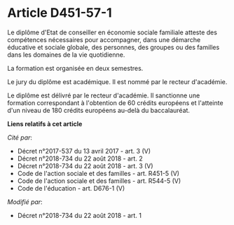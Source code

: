 # Article D451-57-1

Le diplôme d'Etat de conseiller en économie sociale familiale atteste des compétences nécessaires pour accompagner, dans une
démarche éducative et sociale globale, des personnes, des groupes ou des familles dans les domaines de la vie quotidienne.

La formation est organisée en deux semestres.

Le jury du diplôme est académique. Il est nommé par le recteur d'académie.

Le diplôme est délivré par le recteur d'académie. Il sanctionne une formation correspondant à l'obtention de 60 crédits
européens et l'atteinte d'un niveau de 180 crédits européens au-delà du baccalauréat.

**Liens relatifs à cet article**

_Cité par_:

  - Décret n°2017-537 du 13 avril 2017 - art. 3 (V)
  - Décret n°2018-734 du 22 août 2018 - art. 2
  - Décret n°2018-734 du 22 août 2018 - art. 3 (V)
  - Code de l'action sociale et des familles - art. R451-5 (V)
  - Code de l'action sociale et des familles - art. R544-5 (V)
  - Code de l'éducation - art. D676-1 (V)

_Modifié par_:

  - Décret n°2018-734 du 22 août 2018 - art. 1
